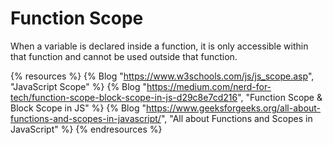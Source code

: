 # Function Scope

When a variable is declared inside a function, it is only accessible within that function and cannot be used outside that function.

{% resources %}
  {% Blog "https://www.w3schools.com/js/js_scope.asp", "JavaScript Scope" %}
  {% Blog "https://medium.com/nerd-for-tech/function-scope-block-scope-in-js-d29c8e7cd216", "Function Scope & Block Scope in JS" %}
  {% Blog "https://www.geeksforgeeks.org/all-about-functions-and-scopes-in-javascript/", "All about Functions and Scopes in JavaScript" %}
{% endresources %}

